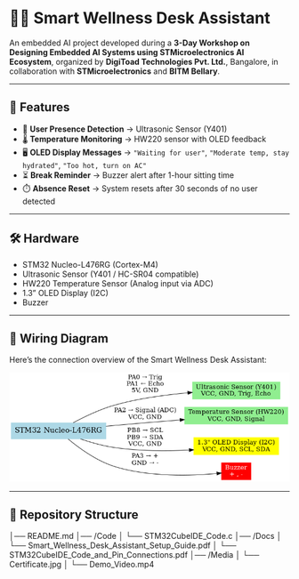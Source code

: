 # 🧑‍💻 Smart Wellness Desk Assistant

An embedded AI project developed during a **3-Day Workshop on Designing Embedded AI Systems using STMicroelectronics AI Ecosystem**, organized by **DigiToad Technologies Pvt. Ltd.**, Bangalore, in collaboration with **STMicroelectronics** and **BITM Bellary**.

---

## 🚀 Features
- 👤 **User Presence Detection** → Ultrasonic Sensor (Y401)  
- 🌡️ **Temperature Monitoring** → HW220 sensor with OLED feedback  
- 🖥️ **OLED Display Messages** → `"Waiting for user"`, `"Moderate temp, stay hydrated"`, `"Too hot, turn on AC"`  
- ⏳ **Break Reminder** → Buzzer alert after 1-hour sitting time  
- ⏱️ **Absence Reset** → System resets after 30 seconds of no user detected  

---

## 🛠️ Hardware
- STM32 Nucleo-L476RG (Cortex-M4)  
- Ultrasonic Sensor (Y401 / HC-SR04 compatible)  
- HW220 Temperature Sensor (Analog input via ADC)  
- 1.3” OLED Display (I2C)  
- Buzzer  

---

## 🔌 Wiring Diagram
Here’s the connection overview of the Smart Wellness Desk Assistant:

![Wiring Diagram](Media/Wiring_Diagram.png)

---

## 📂 Repository Structure
│── README.md
│── /Code
│ └── STM32CubeIDE_Code.c
│── /Docs
│ └── Smart_Wellness_Desk_Assistant_Setup_Guide.pdf
│ └── STM32CubeIDE_Code_and_Pin_Connections.pdf
│── /Media
│ └── Certificate.jpg
│ └── Demo_Video.mp4
